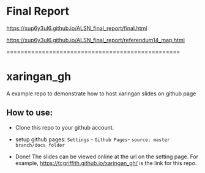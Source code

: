 # Final Report

https://xup6y3ul6.github.io/ALSN_final_report/final.html

https://xup6y3ul6.github.io/ALSN_final_report/referendum14_map.html

=================================================

# xaringan_gh

A example repo to demonstrate how to host xaringan slides on github page


## How to use:

- Clone this repo to your github account.

- setup github pages: `Settings` - `Github Pages`- `source: master branch/docs folder`

- Done! The slides can be viewed online at the url on the setting page. For example, https://tcgriffith.github.io/xaringan_gh/ is the link for this repo.

